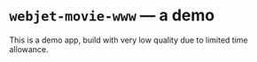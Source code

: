 # `webjet-movie-www` — a demo
This is a demo app, build with very low quality due to limited time allowance.
